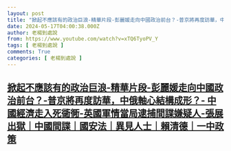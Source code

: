 ```yaml
---
layout: post
title: "掀起不應該有的政治巨浪-精華片段-彭麗媛走向中國政治前台？-普京將再度訪華，中俄軸心結構成形？- 中國經濟走入死衚衕-英國軍情當局逮捕間諜嫌疑人-張展出獄｜中國間諜｜國安法｜異見人士｜賴清德｜一中政策"
date: 2024-05-17T04:00:38.000Z
author: 老楊到處說
from: https://www.youtube.com/watch?v=xTQ6TyoPV_Y
tags: [ 老楊到處說 ]
comments: True
categories: [ 老楊到處說 ]
---
```

<!--1715918438000-->
[掀起不應該有的政治巨浪-精華片段-彭麗媛走向中國政治前台？-普京將再度訪華，中俄軸心結構成形？- 中國經濟走入死衚衕-英國軍情當局逮捕間諜嫌疑人-張展出獄｜中國間諜｜國安法｜異見人士｜賴清德｜一中政策](https://www.youtube.com/watch?v=xTQ6TyoPV_Y)
------

<div>

</div>

